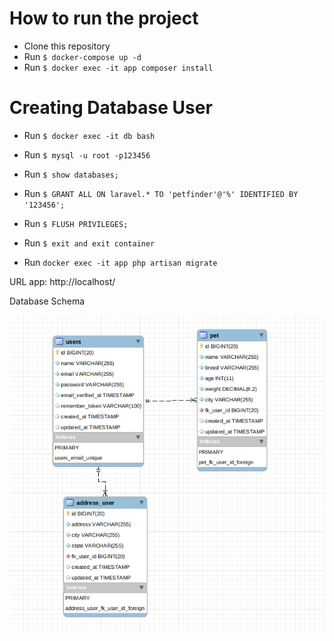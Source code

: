 # How to run the project
 * Clone this repository 
 * Run ``` $ docker-compose up -d ```
 * Run ``` $ docker exec -it app composer install ```


# Creating Database User

* Run ``` $ docker exec -it db bash ```
* Run ``` $ mysql -u root -p123456 ```
* Run ``` $ show databases; ```
* Run ``` $ GRANT ALL ON laravel.* TO 'petfinder'@'%' IDENTIFIED BY '123456'; ```
* Run ``` $ FLUSH PRIVILEGES; ```
* Run ``` $ exit and exit container ```

* Run ``` docker exec -it app php artisan migrate ```

URL app: http://localhost/




Database Schema

![img_1.png](img_1.png)

